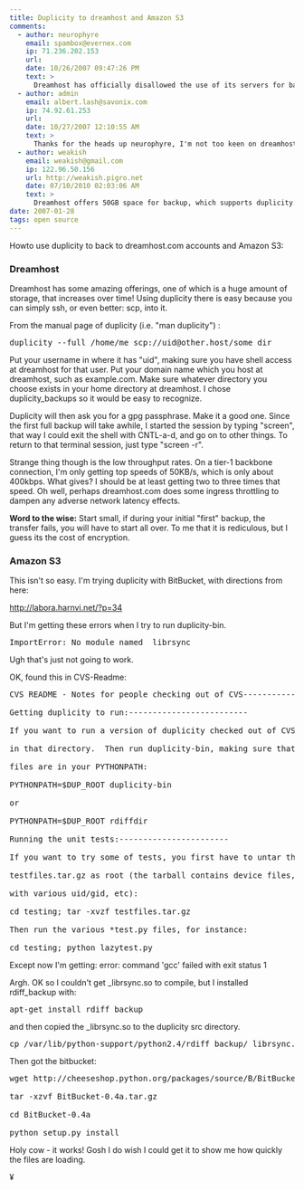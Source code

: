```yaml
---
title: Duplicity to dreamhost and Amazon S3
comments:
  - author: neurophyre
    email: spambox@evernex.com
    ip: 71.236.202.153
    url:
    date: 10/26/2007 09:47:26 PM
    text: >
      Dreamhost has officially disallowed the use of its servers for backup purposes:<br/><br/><a href="http://www.dreamhoststatus.com/2007/10/17/policy-clarification-personal-storage-back-ups" rel="nofollow">http://www.dreamhoststatus.com/2007/10/17/policy-clarification-personal-storage-back-ups</a><br/><br/>Also, slightly unrelated but anyone who may be considering using the JetS3t tool for S3 backups should be aware that it uses weak 56-bit DES encryption by default and that the authors do not currently intend to fix it.
  - author: admin
    email: albert.lash@savonix.com
    ip: 74.92.61.253
    url:
    date: 10/27/2007 12:10:55 AM
    text: >
      Thanks for the heads up neurophyre, I'm not too keen on dreamhost these days anyway.
  - author: weakish
    email: weakish@gmail.com
    ip: 122.96.50.156
    url: http://weakish.pigro.net
    date: 07/10/2010 02:03:06 AM
    text: >
      Dreamhost offers 50GB space for backup, which supports duplicity.<br/><br/><a href="http://feelslikeburning.com/2009/01/23/using-duplicity-to-make-encrypted-incremental-backups-to-dreamhost/" rel="nofollow">http://feelslikeburning.com/2009/01/23/using-duplicity-to-make-encrypted-incremental-backups-to-dreamhost/</a>
date: 2007-01-28
tags: open source
---
```

Howto use duplicity to back to dreamhost.com accounts and Amazon S3:
<h3>Dreamhost</h3>

Dreamhost has some amazing offerings, one of which is a huge amount of storage, that increases over time! Using duplicity there is easy because you can simply ssh, or even better: scp, into it.

From the manual page of duplicity (i.e. "man duplicity") :

<pre>duplicity --full /home/me scp://uid@other.host/some_dir</pre>

Put your username in where it has "uid", making sure you have shell access at dreamhost for that user. Put your domain name which you host at dreamhost, such as example.com. Make sure whatever directory you choose exists in your home directory at dreamhost. I chose duplicity_backups so it would be easy to recognize.

Duplicity will then ask you for a gpg passphrase. Make it a good one. Since the first full backup will take awhile, I started the session by typing "screen", that way I could exit the shell with CNTL-a-d, and go on to other things. To return to that terminal session, just type "screen -r".

Strange thing though is the low throughput rates. On a tier-1 backbone connection, I'm only getting top speeds of 50KB/s, which is only about 400kbps. What gives? I should be at least getting two to three times that speed. Oh well, perhaps dreamhost.com does some ingress throttling to dampen any adverse network latency effects.

<strong>Word to the wise:</strong> Start small, if during your initial "first" backup, the transfer fails, you will have to start all over. To me that it is rediculous, but I guess its the cost of encryption.
<h3>Amazon S3</h3>

This isn't so easy. I'm trying duplicity with BitBucket, with directions from here:

<a href="http://labora.harnvi.net/?p=34">http://labora.harnvi.net/?p=34</a>

But I'm getting these errors when I try to run duplicity-bin.

<pre>ImportError: No module named _librsync</pre>

Ugh that's just not going to work.

OK, found this in CVS-Readme:

<pre>CVS README - Notes for people checking out of CVS-------------------------------------------------

Getting duplicity to run:-------------------------

If you want to run a version of duplicity checked out of CVS into your$DUP_ROOT directory, change to $DUP_ROOT/duplicity and run the./compilec.py file.  With any luck, a _librsync.so library will appear

in that directory.  Then run duplicity-bin, making sure that all the

files are in your PYTHONPATH:

PYTHONPATH=$DUP_ROOT duplicity-bin

or

PYTHONPATH=$DUP_ROOT rdiffdir

Running the unit tests:-----------------------

If you want to try some of tests, you first have to untar the

testfiles.tar.gz as root (the tarball contains device files, files

with various uid/gid, etc):

cd testing; tar -xvzf testfiles.tar.gz

Then run the various *test.py files, for instance:

cd testing; python lazytest.py</pre>

Except now I'm getting: error: command 'gcc' failed with exit status 1

Argh. OK so I couldn't get _librsync.so to compile, but I installed rdiff_backup with:

<pre>apt-get install rdiff_backup</pre>

and then copied the _librsync.so to the duplicity src directory.

<pre>cp /var/lib/python-support/python2.4/rdiff_backup/_librsync.so duplicity</pre>

Then got the bitbucket:

<pre>wget http://cheeseshop.python.org/packages/source/B/BitBucket/BitBucket-0.4a.tar.gz

tar -xzvf BitBucket-0.4a.tar.gz

cd BitBucket-0.4a

python setup.py install</pre>

Holy cow - it works! Gosh I do wish I could get it to show me how quickly the files are loading.

¥

